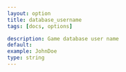 ```yaml
---
layout: option
title: database_username
tags: [docs, options]

description: Game database user name
default:
example: JohnDoe
type: string
---
```


